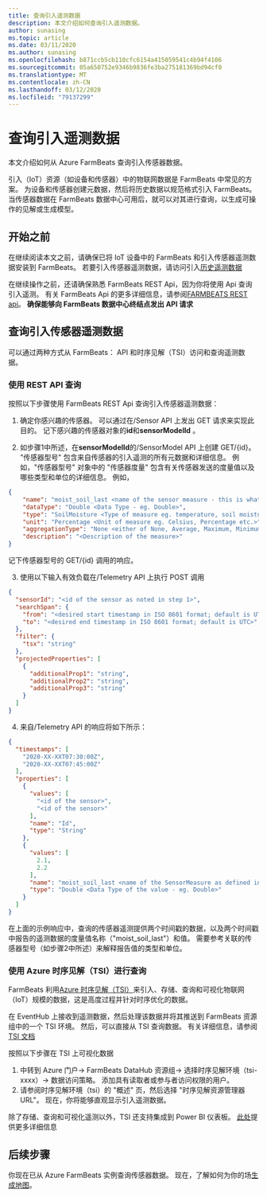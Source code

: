 ```yaml
---
title: 查询引入遥测数据
description: 本文介绍如何查询引入遥测数据。
author: sunasing
ms.topic: article
ms.date: 03/11/2020
ms.author: sunasing
ms.openlocfilehash: b871ccb5cb110cfc6154a415059541c4b94f4106
ms.sourcegitcommit: 05a650752e9346b9836fe3ba275181369bd94cf0
ms.translationtype: MT
ms.contentlocale: zh-CN
ms.lasthandoff: 03/12/2020
ms.locfileid: "79137299"
---
```

# <a name="query-ingested-telemetry-data"></a>查询引入遥测数据

本文介绍如何从 Azure FarmBeats 查询引入传感器数据。

引入（IoT）资源（如设备和传感器）中的物联网数据是 FarmBeats 中常见的方案。 为设备和传感器创建元数据，然后将历史数据以规范格式引入 FarmBeats。 当传感器数据在 FarmBeats 数据中心可用后，就可以对其进行查询，以生成可操作的见解或生成模型。

## <a name="before-you-begin"></a>开始之前

在继续阅读本文之前，请确保已将 IoT 设备中的 FarmBeats 和引入传感器遥测数据安装到 FarmBeats。
若要引入传感器遥测数据，请访问引入[历史遥测数据](ingest-historical-telemetry-data-in-azure-farmbeats.md)

在继续操作之前，还请确保熟悉 FarmBeats REST Api，因为你将使用 Api 查询引入遥测。 有关 FarmBeats Api 的更多详细信息，请参阅[FARMBEATS REST api](rest-api-in-azure-farmbeats.md)。 **确保能够向 FarmBeats 数据中心终结点发出 API 请求**

## <a name="query-ingested-sensor-telemetry-data"></a>查询引入传感器遥测数据

可以通过两种方式从 FarmBeats： API 和时序见解（TSI）访问和查询遥测数据。 

### <a name="query-using-rest-api"></a>使用 REST API 查询

按照以下步骤使用 FarmBeats REST Api 查询引入传感器遥测数据：

1. 确定你感兴趣的传感器。 可以通过在/Sensor API 上发出 GET 请求来实现此目的。 记下感兴趣的传感器对象的**id**和**sensorModelId** 。

2. 如步骤1中所述，在**sensorModelId**的/SensorModel API 上创建 GET/{id}。 "传感器型号" 包含来自传感器的引入遥测的所有元数据和详细信息。 例如，"传感器型号" 对象中的 "传感器度量" 包含有关传感器发送的度量值以及哪些类型和单位的详细信息。 例如，

```json
{
    "name": "moist_soil_last <name of the sensor measure - this is what we will receive as part of the queried telemetry data>",
    "dataType": "Double <Data Type - eg. Double>",
    "type": "SoilMoisture <Type of measure eg. temperature, soil moisture etc.>",
    "unit": "Percentage <Unit of measure eg. Celsius, Percentage etc.>",
    "aggregationType": "None <either of None, Average, Maximum, Minimum, StandardDeviation>",
    "description": "<Description of the measure>"
}
```
记下传感器型号的 GET/{id} 调用的响应。

3. 使用以下输入有效负载在/Telemetry API 上执行 POST 调用

```json
{
  "sensorId": "<id of the sensor as noted in step 1>",
  "searchSpan": {
    "from": "<desired start timestamp in ISO 8601 format; default is UTC>",
    "to": "<desired end timestamp in ISO 8601 format; default is UTC>"
  },
  "filter": {
    "tsx": "string"
  },
  "projectedProperties": [
    {
      "additionalProp1": "string",
      "additionalProp2": "string",
      "additionalProp3": "string"
    }
  ]
}
```
4. 来自/Telemetry API 的响应将如下所示：

```json
{
  "timestamps": [
    "2020-XX-XXT07:30:00Z",
    "2020-XX-XXT07:45:00Z"
  ],
  "properties": [
    {
      "values": [
        "<id of the sensor>",
        "<id of the sensor>"
      ],
      "name": "Id",
      "type": "String"
    },
    {
      "values": [
        2.1,
        2.2
      ],
      "name": "moist_soil_last <name of the SensorMeasure as defined in the SensorModel object>",
      "type": "Double <Data Type of the value - eg. Double>"
    }
  ]
}
```
在上面的示例响应中，查询的传感器遥测提供两个时间戳的数据，以及两个时间戳中报告的遥测数据的度量值名称（"moist_soil_last"）和值。 需要参考关联的传感器型号（如步骤2中所述）来解释报告值的类型和单位。

### <a name="query-using-azure-time-series-insights-tsi"></a>使用 Azure 时序见解（TSI）进行查询

FarmBeats 利用[Azure 时序见解（TSI）](https://azure.microsoft.com/services/time-series-insights/)来引入、存储、查询和可视化物联网（IoT）规模的数据，这是高度过程并针对时序优化的数据。

在 EventHub 上接收到遥测数据，然后处理该数据并将其推送到 FarmBeats 资源组中的一个 TSI 环境。 然后，可以直接从 TSI 查询数据。 有关详细信息，请参阅[TSI 文档](https://docs.microsoft.com/azure/time-series-insights/time-series-insights-explorer)

按照以下步骤在 TSI 上可视化数据

1. 中转到 Azure 门户-> FarmBeats DataHub 资源组-> 选择时序见解环境（tsi-xxxx）-> 数据访问策略。 添加具有读取者或参与者访问权限的用户。
2. 请参阅时序见解环境（tsi）的 "概述" 页，然后选择 "时序见解资源管理器 URL"。 现在，你将能够直观显示引入遥测数据。

除了存储、查询和可视化遥测以外，TSI 还支持集成到 Power BI 仪表板。 [此处]( https://docs.microsoft.com/azure/time-series-insights/how-to-connect-power-bi)提供更多详细信息

## <a name="next-steps"></a>后续步骤

你现在已从 Azure FarmBeats 实例查询传感器数据。 现在，了解如何为你的场[生成地图](generate-maps-in-azure-farmbeats.md#generate-maps)。
